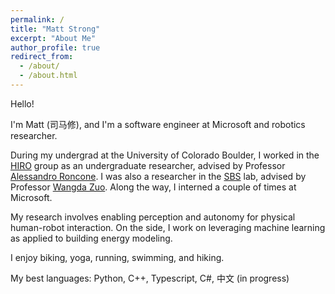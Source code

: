 ```yaml
---
permalink: /
title: "Matt Strong"
excerpt: "About Me"
author_profile: true
redirect_from: 
  - /about/
  - /about.html
---
```


Hello!

I'm Matt (司马修), and I'm a software engineer at Microsoft and robotics researcher.

During my undergrad at the University of Colorado Boulder, I worked in the [HIRO](https://hiro-group.ronc.one) group as an undergraduate researcher, advised by Professor [Alessandro Roncone](https://alessandro.ronc.one/). I was also a researcher in the [SBS](https://www.colorado.edu/lab/sbs) lab, advised by Professor [Wangda Zuo](https://www.colorado.edu/ceae/wangda-zuo). Along the way, I interned a couple of times at Microsoft.

My research involves enabling perception and autonomy for physical human-robot interaction. On the side, I work on leveraging machine learning as applied to building energy modeling.

I enjoy biking, yoga, running, swimming, and hiking.

My best languages: Python, C++, Typescript, C#, 中文 (in progress)
